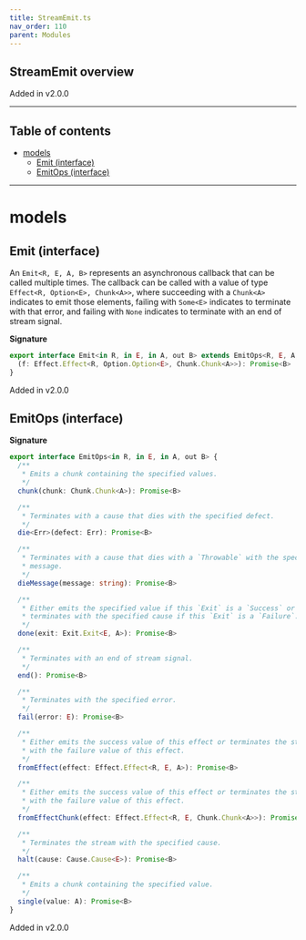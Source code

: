 ```yaml
---
title: StreamEmit.ts
nav_order: 110
parent: Modules
---
```


## StreamEmit overview

Added in v2.0.0

---

<h2 class="text-delta">Table of contents</h2>

- [models](#models)
  - [Emit (interface)](#emit-interface)
  - [EmitOps (interface)](#emitops-interface)

---

# models

## Emit (interface)

An `Emit<R, E, A, B>` represents an asynchronous callback that can be
called multiple times. The callback can be called with a value of type
`Effect<R, Option<E>, Chunk<A>>`, where succeeding with a `Chunk<A>`
indicates to emit those elements, failing with `Some<E>` indicates to
terminate with that error, and failing with `None` indicates to terminate
with an end of stream signal.

**Signature**

```ts
export interface Emit<in R, in E, in A, out B> extends EmitOps<R, E, A, B> {
  (f: Effect.Effect<R, Option.Option<E>, Chunk.Chunk<A>>): Promise<B>
}
```

Added in v2.0.0

## EmitOps (interface)

**Signature**

```ts
export interface EmitOps<in R, in E, in A, out B> {
  /**
   * Emits a chunk containing the specified values.
   */
  chunk(chunk: Chunk.Chunk<A>): Promise<B>

  /**
   * Terminates with a cause that dies with the specified defect.
   */
  die<Err>(defect: Err): Promise<B>

  /**
   * Terminates with a cause that dies with a `Throwable` with the specified
   * message.
   */
  dieMessage(message: string): Promise<B>

  /**
   * Either emits the specified value if this `Exit` is a `Success` or else
   * terminates with the specified cause if this `Exit` is a `Failure`.
   */
  done(exit: Exit.Exit<E, A>): Promise<B>

  /**
   * Terminates with an end of stream signal.
   */
  end(): Promise<B>

  /**
   * Terminates with the specified error.
   */
  fail(error: E): Promise<B>

  /**
   * Either emits the success value of this effect or terminates the stream
   * with the failure value of this effect.
   */
  fromEffect(effect: Effect.Effect<R, E, A>): Promise<B>

  /**
   * Either emits the success value of this effect or terminates the stream
   * with the failure value of this effect.
   */
  fromEffectChunk(effect: Effect.Effect<R, E, Chunk.Chunk<A>>): Promise<B>

  /**
   * Terminates the stream with the specified cause.
   */
  halt(cause: Cause.Cause<E>): Promise<B>

  /**
   * Emits a chunk containing the specified value.
   */
  single(value: A): Promise<B>
}
```

Added in v2.0.0
